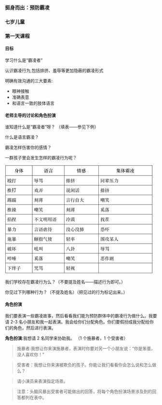 ### 挺身而出：预防霸凌

### 七岁儿童

### 第一天课程

#### 目标

学习什么是“霸凌者”

认识霸凌行为,包括排挤、羞辱等更加隐蔽的霸凌形式

明确有效沟通的三大要素:

* 眼神接触
* 准确表意
* 和语言一致的肢体语言

#### 老师主导的讨论和角色扮演

谁知道什么是“霸凌者”呀？ （填表——参见下例）

什么是语言霸凌？

霸凌怎样伤害你的感情？

一群孩子里会发生怎样的霸凌行为呢？

![](/assets/QQ20160724-3.png)

我们学校存在霸凌行为么？（不要提及姓名——描述行为即可。） 

你见过下列哪种行为？（不提及姓名）（把见过的行为标记出来。）

#### 角色扮演

我们要表演一些霸凌故事，然后看看我们能为预防群体中的霸凌行为做什么。我要请 2-3 名小朋友和我一起表演。我会给你们分配角色。你们要假扮成我分配给你们的角色，然后进行表演。 

**角色扮演**:我想请 2 名同学来协助我。 （1 个施暴者，1 个受害者）

> 施暴者:我想让你来演施暴者，表演时你要对另一个小朋友说：“你是笨蛋，没人喜欢你！”

> 受害者：我想让你来演被欺负的孩子。你能让我们看看你会怎么说和怎么做么？

> 请小演员来表演指定场景。

> 注意：头脑风暴出受害者可能做出的回答，将每个角色扮演场景涉及到的回答都列在表中。




